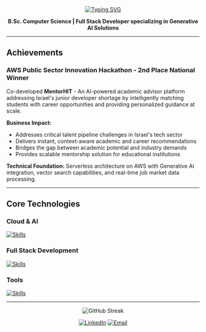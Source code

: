 <div align="center">

[![Typing SVG](https://readme-typing-svg.demolab.com?font=Fira+Code&size=24&duration=3500&pause=1000&color=31A9DF&center=true&vCenter=true&width=500&lines=Hey%2C+I'm+Daniel+Podolsky.;Full+Stack+Developer;Generative+AI+Specialist)](https://git.io/typing-svg)

**B.Sc. Computer Science | Full Stack Developer specializing in Generative AI Solutions**

</div>

---

## Achievements

### AWS Public Sector Innovation Hackathon - 2nd Place National Winner

Co-developed **MentorHIT** - An AI-powered academic advisor platform addressing Israel's junior developer shortage by intelligently matching students with career opportunities and providing personalized guidance at scale.

**Business Impact:**
- Addresses critical talent pipeline challenges in Israel's tech sector
- Delivers instant, context-aware academic and career recommendations
- Bridges the gap between academic potential and industry demands
- Provides scalable mentorship solution for educational institutions

**Technical Foundation:** Serverless architecture on AWS with Generative AI integration, vector search capabilities, and real-time job market data processing.

---

## Core Technologies


### **Cloud & AI**
[![Skills](https://skillicons.dev/icons?i=aws&theme=dark)](https://skillicons.dev)

### **Full Stack Development** 
[![Skills](https://skillicons.dev/icons?i=ts,react,nodejs,mongodb,express&theme=dark)](https://skillicons.dev)

### **Tools**
[![Skills](https://skillicons.dev/icons?i=git,github&theme=dark)](https://skillicons.dev)


---

<div align="center">

![GitHub Streak](https://github-readme-streak-stats.herokuapp.com/?user=DanielPodolsky&theme=tokyonight&hide_border=true)

[![LinkedIn](https://img.shields.io/badge/LinkedIn-0077B5?style=for-the-badge&logo=linkedin&logoColor=white)](https://linkedin.com/in/daniel-podolsky-341901242)
[![Email](https://img.shields.io/badge/Email-D14836?style=for-the-badge&logo=gmail&logoColor=white)](mailto:lambodol76@gmail.com)

</div>
